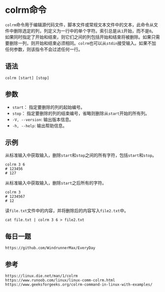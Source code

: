 # colrm命令
`colrm`命令用于编辑源代码文件，脚本文件或常规文本文件中的文本，此命令从文件中删除选定的列，列定义为一行中的单个字符。索引总是从`1`开始，而不是`0`。如果同时指定了开始和结束，则它们之间的列包括开始和结束将被删除。如果只需要删除一列，则开始和结束必须相同。`colrm`也可以从`stdin`接受输入。如果不加任何参数，则该指令不会过滤任何一行。

## 语法

```shell
colrm [start] [stop]
```

## 参数
* `start`： 指定要删除的列的起始编号。
* `stop`： 指定要删除的列的结束编号，省略则删除从`start`开始的所有列。
* `-V, --version`: 输出版本信息。
* `-h, --help`: 输出帮助信息。

## 示例
从标准输入中获取输入，删除`start`和`stop`之间的所有字符，包括`start`和`stop`。

```shell
colrm 3 6
# 123456
# 127
```

从标准输入中获取输入，删除`start`之后所有的字符。

```shell
colrm 3
# 1234567
# 12
```

读`file.txt`文件中的内容，并将删除后的内容写入`file2.txt`中。

```shell
cat file.txt | colrm 3 6 > file2.txt
```

## 每日一题

```
https://github.com/WindrunnerMax/EveryDay
```

## 参考

```
https://linux.die.net/man/1/colrm
https://www.runoob.com/linux/linux-comm-colrm.html
https://www.geeksforgeeks.org/colrm-command-in-linux-with-examples/
```

